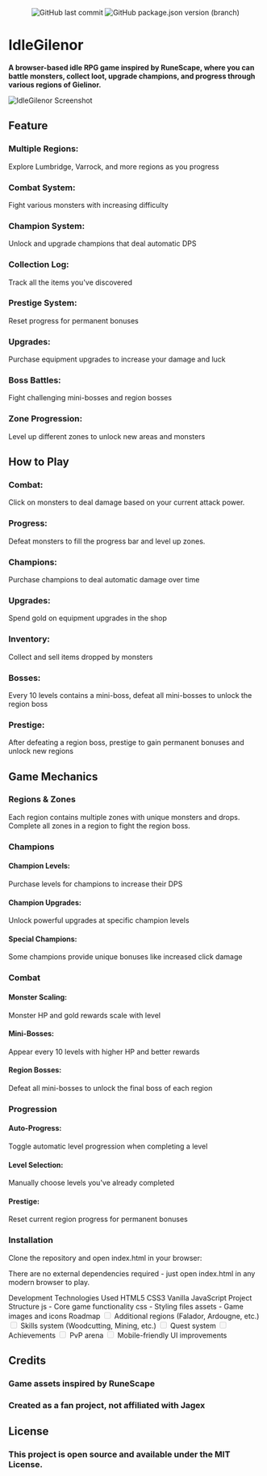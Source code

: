 <div align="center">

![GitHub last commit](https://img.shields.io/github/last-commit/zwaper/idlegilenor?style=for-the-badge&logo=github&label=Updated)
![GitHub package.json version (branch)](https://img.shields.io/github/package-json/v/zwaper/idlegilenor/main?style=for-the-badge&logo=github&label=Game%20Version&color=green)

</div>

# IdleGilenor
**A browser-based idle RPG game inspired by RuneScape, where you can battle monsters, collect loot, upgrade champions, and progress through various regions of Gielinor.**

<img alt="IdleGilenor Screenshot" src="https://placeholder-for-game-screenshot.png/">

## Feature

### Multiple Regions: 
Explore Lumbridge, Varrock, and more regions as you progress

### Combat System: 
Fight various monsters with increasing difficulty

### Champion System: 
Unlock and upgrade champions that deal automatic DPS

### Collection Log: 
Track all the items you've discovered

### Prestige System: 
Reset progress for permanent bonuses
### Upgrades: 
Purchase equipment upgrades to increase your damage and luck
### Boss Battles: 
Fight challenging mini-bosses and region bosses
### Zone Progression: 
Level up different zones to unlock new areas and monsters
## How to Play
### Combat: 
Click on monsters to deal damage based on your current attack power.
### Progress: 
Defeat monsters to fill the progress bar and level up zones.
### Champions: 
Purchase champions to deal automatic damage over time
### Upgrades: 
Spend gold on equipment upgrades in the shop
### Inventory: 
Collect and sell items dropped by monsters
### Bosses: 
Every 10 levels contains a mini-boss, defeat all mini-bosses to unlock the region boss
### Prestige: 
After defeating a region boss, prestige to gain permanent bonuses and unlock new regions
## Game Mechanics
### Regions & Zones
Each region contains multiple zones with unique monsters and drops. Complete all zones in a region to fight the region boss.

### Champions
#### Champion Levels: 
Purchase levels for champions to increase their DPS
#### Champion Upgrades: 
Unlock powerful upgrades at specific champion levels
#### Special Champions: 
Some champions provide unique bonuses like increased click damage 
### Combat
#### Monster Scaling: 
Monster HP and gold rewards scale with level
#### Mini-Bosses: 
Appear every 10 levels with higher HP and better rewards
#### Region Bosses: 
Defeat all mini-bosses to unlock the final boss of each region
### Progression
#### Auto-Progress: 
Toggle automatic level progression when completing a level
#### Level Selection: 
Manually choose levels you've already completed
#### Prestige: 
Reset current region progress for permanent bonuses
### Installation
Clone the repository and open index.html in your browser:

There are no external dependencies required - just open index.html in any modern browser to play.

Development
Technologies Used
HTML5
CSS3
Vanilla JavaScript
Project Structure
js - Core game functionality
css - Styling files
assets - Game images and icons
Roadmap
<input disabled="" type="checkbox"> Additional regions (Falador, Ardougne, etc.)
<input disabled="" type="checkbox"> Skills system (Woodcutting, Mining, etc.)
<input disabled="" type="checkbox"> Quest system
<input disabled="" type="checkbox"> Achievements
<input disabled="" type="checkbox"> PvP arena
<input disabled="" type="checkbox"> Mobile-friendly UI improvements
## Credits
### Game assets inspired by RuneScape
### Created as a fan project, not affiliated with Jagex
## License
### This project is open source and available under the MIT License.
